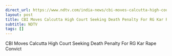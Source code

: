 ```yaml
---
direct_url: https://www.ndtv.com/india-news/cbi-moves-calcutta-high-court-seeking-death-penalty-for-rg-kar-hospital-rape-murder-case-convict-sanjay-roy-7546887
layout: post
title: CBI Moves Calcutta High Court Seeking Death Penalty For RG Kar Rape Convict
subtitle: NDTV
tags: []
---
```


CBI Moves Calcutta High Court Seeking Death Penalty For RG Kar Rape Convict
